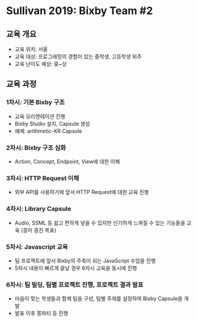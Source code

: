 # Sullivan 2019: Bixby Team #2

## 교육 개요

* 교육 위치: 서울
* 교육 대상: 프로그래밍의 경험이 있는 중학생, 고등학생 위주
* 교육 난이도 예상: 중~상

## 교육 과정

### 1차시: 기본 Bixby 구조

* 교육 오리엔테이션 진행
* Bixby Studio 설치, Capsule 생성
* 예제: arithmetic-KR Capsule

### 2차시: Bixby 구조 심화

* Action, Concept, Endpoint, View에 대한 이해

### 3차시: HTTP Request 이해

* 외부 API를 사용하기에 앞서 HTTP Request에 대한 교육 진행

### 4차시: Library Capsule

* Audio, SSML 등 쉽고 편하게 넣을 수 있지만 신기하게 느껴질 수 있는 기능들을 교육 (흥미 증진 목표)

### 5차시: Javascript 교육

* 팀 프로젝트에 앞서 Bixby의 주축이 되는 JavaScript 수업을 진행
* 5차시 내용이 빠르게 끝날 경우 6차시 교육을 동시에 진행

### 6차시: 팀 빌딩, 팀별 프로젝트 진행, 프로젝트 결과 발표

* 마음이 맞는 학생들과 함께 팀을 구성, 팀별 주제를 설정하여 Bixby Capsule을 개발
* 발표 이후 쫑파티 등 진행
